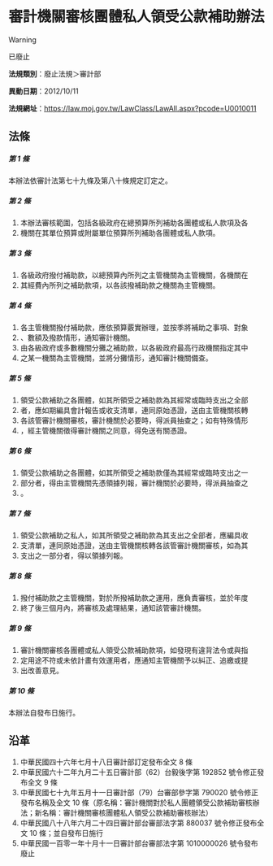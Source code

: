 # 審計機關審核團體私人領受公款補助辦法
> [!WARNING]
> 已廢止

**法規類別**：廢止法規＞審計部

**異動日期**：2012/10/11  

**法規網址**：https://law.moj.gov.tw/LawClass/LawAll.aspx?pcode=U0010011



## 法條
##### 第 1 條
本辦法依審計法第七十九條及第八十條規定訂定之。

##### 第 2 條
1. 本辦法審核範圍，包括各級政府在總預算所列補助各團體或私人款項及各
1. 機關在其單位預算或附屬單位預算所列補助各團體或私人款項。

##### 第 3 條
1. 各級政府撥付補助款，以總預算內所列之主管機關為主管機關，各機關在
1. 其經費內所列之補助款項，以各該撥補助款之機關為主管機關。

##### 第 4 條
1. 各主管機關撥付補助款，應依預算覈實辦理，並按季將補助之事項、對象
1. 、數額及撥款情形，通知審計機關。
1. 由各級政府或多數機關分攤之補助款，以各級政府最高行政機關指定其中
1. 之某一機關為主管機關，並將分攤情形，通知審計機關備查。

##### 第 5 條
1. 領受公款補助之各團體，如其所領受之補助款為其經常或臨時支出之全部
1. 者，應如期編具會計報告或收支清單，連同原始憑證，送由主管機關核轉
1. 各該管審計機關審核，審計機關於必要時，得派員抽查之；如有特殊情形
1. ，經主管機關徵得審計機關之同意，得免送有關憑證。

##### 第 6 條
1. 領受公款補助之各團體，如其所領受之補助款僅為其經常或臨時支出之一
1. 部分者，得由主管機關先憑領據列報，審計機關於必要時，得派員抽查之
1. 。

##### 第 7 條
1. 領受公款補助之私人，如其所領受之補助款為其支出之全部者，應編具收
1. 支清單，連同原始憑證，送由主管機關核轉各該管審計機關審核，如為其
1. 支出之一部分者，得以領據列報。

##### 第 8 條
1. 撥付補助款之主管機關，對於所撥補助款之運用，應負責審核，並於年度
1. 終了後三個月內，將審核及處理結果，通知該管審計機關。

##### 第 9 條
1. 審計機關審核各團體或私人領受公款補助款項，如發現有違背法令或與指
1. 定用途不符或未依計畫有效運用者，應通知主管機關予以糾正、追繳或提
1. 出改善意見。

##### 第 10 條
本辦法自發布日施行。

## 沿革
1. 中華民國四十六年七月十八日審計部訂定發布全文 8  條
1. 中華民國六十二年九月二十五日審計部（62）台毅後字第 192852 號令修正發布全文 9  條
1. 中華民國七十九年五月十一日審計部（79）台審部參字第 790020 號令修正發布名稱及全文 10 條（原名稱：審計機關對於私人團體領受公款補助審核辦法；新名稱：審計機關審核團體私人領受公款補助審核辦法）
1. 中華民國八十八年六月二十四日審計部台審部法字第 880037 號令修正發布全文 10 條；並自發布日施行
1. 中華民國一百零一年十月十一日審計部台審部法字第 1010000026 號令發布廢止
